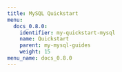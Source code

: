 ```yaml
---
title: MySQL Quickstart
menu:
  docs_0.8.0:
    identifier: my-quickstart-mysql
    name: Quickstart
    parent: my-mysql-guides
    weight: 15
menu_name: docs_0.8.0
---
```


